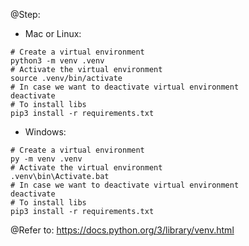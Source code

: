 @Step:
+ Mac or Linux:
```
# Create a virtual environment
python3 -m venv .venv
# Activate the virtual environment
source .venv/bin/activate
# In case we want to deactivate virtual environment
deactivate
# To install libs
pip3 install -r requirements.txt
```
+ Windows:
```
# Create a virtual environment
py -m venv .venv
# Activate the virtual environment
.venv\bin\Activate.bat
# In case we want to deactivate virtual environment
deactivate
# To install libs
pip3 install -r requirements.txt
```

@Refer to: https://docs.python.org/3/library/venv.html